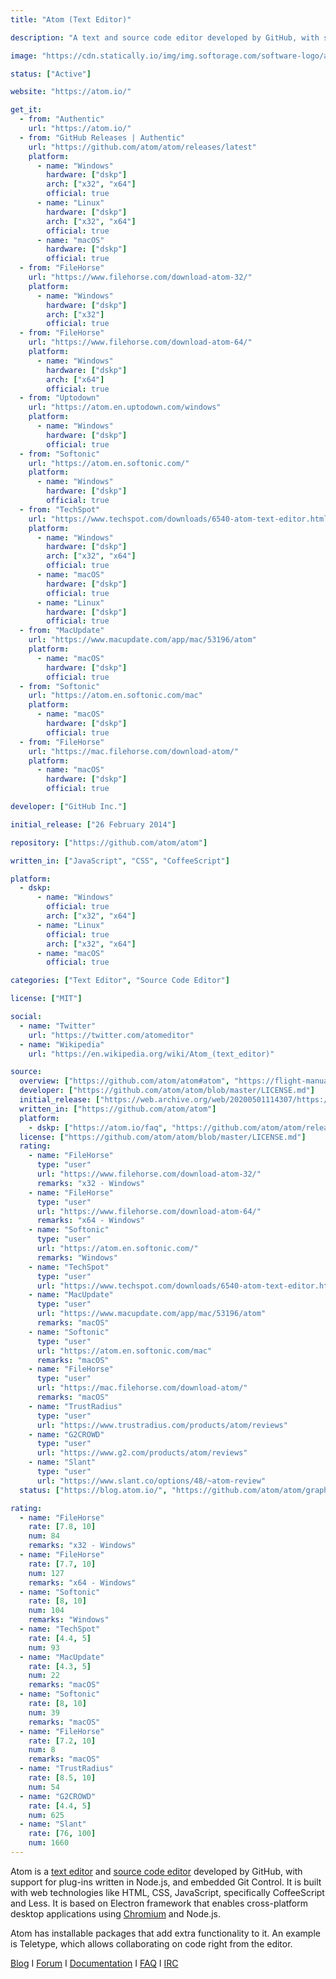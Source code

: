 ```yaml
---
title: "Atom (Text Editor)"

description: "A text and source code editor developed by GitHub, with support for plug-ins written in Node.js, and embedded Git Control"

image: "https://cdn.statically.io/img/img.softorage.com/software-logo/atom-text-editor.png?h=64"

status: ["Active"]

website: "https://atom.io/"

get_it:
  - from: "Authentic"
    url: "https://atom.io/"
  - from: "GitHub Releases | Authentic"
    url: "https://github.com/atom/atom/releases/latest"
    platform:
      - name: "Windows"
        hardware: ["dskp"]
        arch: ["x32", "x64"]
        official: true
      - name: "Linux"
        hardware: ["dskp"]
        arch: ["x32", "x64"]
        official: true
      - name: "macOS"
        hardware: ["dskp"]
        official: true
  - from: "FileHorse"
    url: "https://www.filehorse.com/download-atom-32/"
    platform:
      - name: "Windows"
        hardware: ["dskp"]
        arch: ["x32"]
        official: true
  - from: "FileHorse"
    url: "https://www.filehorse.com/download-atom-64/"
    platform:
      - name: "Windows"
        hardware: ["dskp"]
        arch: ["x64"]
        official: true
  - from: "Uptodown"
    url: "https://atom.en.uptodown.com/windows"
    platform:
      - name: "Windows"
        hardware: ["dskp"]
        official: true
  - from: "Softonic"
    url: "https://atom.en.softonic.com/"
    platform:
      - name: "Windows"
        hardware: ["dskp"]
        official: true
  - from: "TechSpot"
    url: "https://www.techspot.com/downloads/6540-atom-text-editor.html"
    platform:
      - name: "Windows"
        hardware: ["dskp"]
        arch: ["x32", "x64"]
        official: true
      - name: "macOS"
        hardware: ["dskp"]
        official: true
      - name: "Linux"
        hardware: ["dskp"]
        official: true
  - from: "MacUpdate"
    url: "https://www.macupdate.com/app/mac/53196/atom"
    platform:
      - name: "macOS"
        hardware: ["dskp"]
        official: true
  - from: "Softonic"
    url: "https://atom.en.softonic.com/mac"
    platform:
      - name: "macOS"
        hardware: ["dskp"]
        official: true
  - from: "FileHorse"
    url: "https://mac.filehorse.com/download-atom/"
    platform:
      - name: "macOS"
        hardware: ["dskp"]
        official: true

developer: ["GitHub Inc."]

initial_release: ["26 February 2014"]

repository: ["https://github.com/atom/atom"]

written_in: ["JavaScript", "CSS", "CoffeeScript"]

platform:
  - dskp:
      - name: "Windows"
        official: true
        arch: ["x32", "x64"]
      - name: "Linux"
        official: true
        arch: ["x32", "x64"]
      - name: "macOS"
        official: true

categories: ["Text Editor", "Source Code Editor"]

license: ["MIT"]

social:
  - name: "Twitter"
    url: "https://twitter.com/atomeditor"
  - name: "Wikipedia"
    url: "https://en.wikipedia.org/wiki/Atom_(text_editor)"

source:
  overview: ["https://github.com/atom/atom#atom", "https://flight-manual.atom.io/hacking-atom/sections/tools-of-the-trade/", "https://web.archive.org/web/20200423054056/https://atom.io/faq", "https://github.com/electron/electron", "https://discuss.atom.io/t/irc-channel-for-discussing-atom/8839/4"]
  developer: ["https://github.com/atom/atom/blob/master/LICENSE.md"]
  initial_release: ["https://web.archive.org/web/20200501114307/https://github.com/atom/atom/releases/tag/v1.0.0", "https://blog.atom.io/2015/06/25/atom-1-0.html"]
  written_in: ["https://github.com/atom/atom"]
  platform:
    - dskp: ["https://atom.io/faq", "https://github.com/atom/atom/releases/"]
  license: ["https://github.com/atom/atom/blob/master/LICENSE.md"]
  rating:
    - name: "FileHorse"
      type: "user"
      url: "https://www.filehorse.com/download-atom-32/"
      remarks: "x32 - Windows"
    - name: "FileHorse"
      type: "user"
      url: "https://www.filehorse.com/download-atom-64/"
      remarks: "x64 - Windows"
    - name: "Softonic"
      type: "user"
      url: "https://atom.en.softonic.com/"
      remarks: "Windows"
    - name: "TechSpot"
      type: "user"
      url: "https://www.techspot.com/downloads/6540-atom-text-editor.html"
    - name: "MacUpdate"
      type: "user"
      url: "https://www.macupdate.com/app/mac/53196/atom"
      remarks: "macOS"
    - name: "Softonic"
      type: "user"
      url: "https://atom.en.softonic.com/mac"
      remarks: "macOS"
    - name: "FileHorse"
      type: "user"
      url: "https://mac.filehorse.com/download-atom/"
      remarks: "macOS"
    - name: "TrustRadius"
      type: "user"
      url: "https://www.trustradius.com/products/atom/reviews"
    - name: "G2CROWD"
      type: "user"
      url: "https://www.g2.com/products/atom/reviews"
    - name: "Slant"
      type: "user"
      url: "https://www.slant.co/options/48/~atom-review"
  status: ["https://blog.atom.io/", "https://github.com/atom/atom/graphs/contributors"]

rating:
  - name: "FileHorse"
    rate: [7.8, 10]
    num: 84
    remarks: "x32 - Windows"
  - name: "FileHorse"
    rate: [7.7, 10]
    num: 127
    remarks: "x64 - Windows"
  - name: "Softonic"
    rate: [8, 10]
    num: 104
    remarks: "Windows"
  - name: "TechSpot"
    rate: [4.4, 5]
    num: 93
  - name: "MacUpdate"
    rate: [4.3, 5]
    num: 22
    remarks: "macOS"
  - name: "Softonic"
    rate: [8, 10]
    num: 39
    remarks: "macOS"
  - name: "FileHorse"
    rate: [7.2, 10]
    num: 8
    remarks: "macOS"
  - name: "TrustRadius"
    rate: [8.5, 10]
    num: 54
  - name: "G2CROWD"
    rate: [4.4, 5]
    num: 625
  - name: "Slant"
    rate: [76, 100]
    num: 1660
---
```

  Atom is a [text editor](/categories/text-editor/) and [source code editor](/categories/source-code-editor/) developed by GitHub, with support for plug-ins written in Node.js, and embedded Git Control. It is built with web technologies like HTML, CSS, JavaScript, specifically CoffeeScript and Less. It is based on Electron framework that enables cross-platform desktop applications using [Chromium](/software/chromium-web-browser/) and Node.js.
  
  Atom has installable packages that add extra functionality to it. An example is Teletype, which allows collaborating on code right from the editor.
  
  [Blog](https://blog.atom.io/)  I  [Forum](https://discuss.atom.io/)  I  [Documentation](https://atom.io/docs)  I  [FAQ](https://atom.io/faq)  I  [IRC](https://webchat.freenode.net/?channels=atom)


